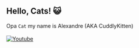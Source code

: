 ## Hello, Cats! 😺
Opa <code>Cat</code> my name is Alexandre (AKA CuddlyKitten)
<br>
<br>
<a href="youtube.com" target="_blank"><img alt="Youtube" src="https://img.shields.io/badge/CuddlyKitten-Youtube-red"></a>




